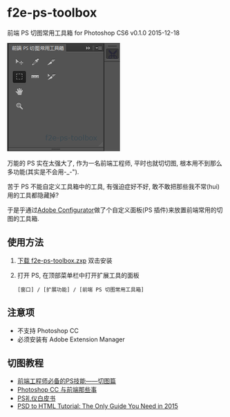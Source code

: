 # f2e-ps-toolbox
前端 PS 切图常用工具箱 for Photoshop CS6 v0.1.0 2015-12-18

![f2e-ps-toolbox-snapshot](https://raw.githubusercontent.com/ufologist/f2e-ps-toolbox/master/f2e-ps-toolbox-snapshot.png)

万能的 PS 实在太强大了, 作为一名前端工程师, 平时也就切切图, 根本用不到那么多功能(其实是不会用-_-").

苦于 PS 不能自定义工具箱中的工具, 有强迫症好不好, 敢不敢把那些我不常(hui)用的工具都隐藏掉?

于是乎通过[Adobe Configurator](http://labs.adobe.com/downloads/configurator.html "A utility that enables the easy creation of panels (palettes) for use in Adobe Photoshop® CC/CS6")做了个自定义面板(PS 插件)来放置前端常用的切图的工具箱.

## 使用方法
1. [下载 f2e-ps-toolbox.zxp](https://github.com/ufologist/f2e-ps-toolbox/raw/master/f2e-ps-toolbox.zxp) 双击安装
2. 打开 PS, 在顶部菜单栏中打开扩展工具的面板
    
    ```
    [窗口] / [扩展功能] / [前端 PS 切图常用工具箱]
    ```

## 注意项
* 不支持 Photoshop CC
* 必须安装有 Adobe Extension Manager

## 切图教程
* [前端工程师必备的PS技能——切图篇](http://www.imooc.com/learn/506)
* [Photoshop CC 与前端那些事](http://isux.tencent.com/ps-photoshop-cc-fd.html)
* [PS礼仪白皮书](http://hao.uisdc.com/ps/)
* [PSD to HTML Tutorial: The Only Guide You Need in 2015](http://www.1stwebdesigner.com/psd-to-html)
